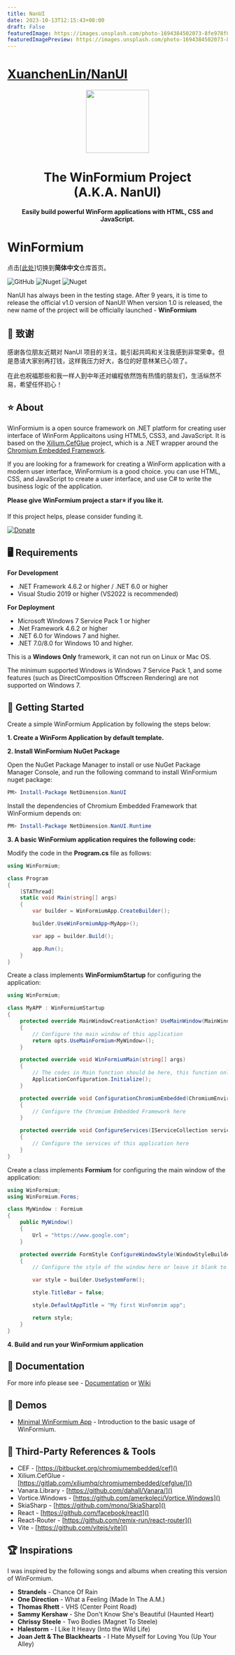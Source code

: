 ```yaml
---
title: NanUI
date: 2023-10-13T12:15:43+08:00
draft: False
featuredImage: https://images.unsplash.com/photo-1694384502073-8fe978f861b8?ixid=M3w0NjAwMjJ8MHwxfHJhbmRvbXx8fHx8fHx8fDE2OTcxNzA1MDB8&ixlib=rb-4.0.3
featuredImagePreview: https://images.unsplash.com/photo-1694384502073-8fe978f861b8?ixid=M3w0NjAwMjJ8MHwxfHJhbmRvbXx8fHx8fHx8fDE2OTcxNzA1MDB8&ixlib=rb-4.0.3
---
```


# [XuanchenLin/NanUI](https://github.com/XuanchenLin/NanUI)

<p align="center">
    <img src="./artworks/WinFormiumLogo.png" width="144" />
</p>
<h1 align="center">The WinFormium Project<br />(A.K.A. NanUI)</h1>
<p align="center"><strong>Easily build powerful WinForm applications with HTML, CSS and JavaScript.</strong></p>

# WinFormium

点击[[此处]](https://gitee.com/dotNetChina/NanUI/)切换到**简体中文**仓库首页。

![GitHub](https://img.shields.io/github/license/XuanchenLin/WinFormium)
![Nuget](https://img.shields.io/nuget/v/NetDimension.NanUI)
![Nuget](https://img.shields.io/nuget/dt/NetDimension.NanUI)

NanUI has always been in the testing stage. After 9 years, it is time to release the official v1.0 version of NanUI! When version 1.0 is released, the new name of the project will be officially launched - **WinFormium**

## 📢 致谢

感谢各位朋友近期对 NanUI 项目的关注，能引起共鸣和关注我感到非常荣幸。但是恳请大家别再打钱，这样我压力好大，各位的好意林某已心领了。

在此也祝福那些和我一样人到中年还对编程依然饱有热情的朋友们，生活纵然不易，希望任怀初心！

## ⭐ About

WinFormium is a open source framework on .NET platform for creating user interface of WinForm Applicaitons using HTML5, CSS3, and JavaScript. It is based on the [Xilium.CefGlue](https://bitbucket.org/xilium/xilium.cefglue/wiki/Home) project, which is a .NET wrapper around the [Chromium Embedded Framework](https://bitbucket.org/chromiumembedded/cef).

If you are looking for a framework for creating a WinForm application with a modern user interface, WinFormium is a good choice. you can use HTML, CSS, and JavaScript to create a user interface, and use C# to write the business logic of the application.

**Please give WinFormium project a star⭐ if you like it.**

If this project helps, please consider funding it.

[![Donate](https://img.shields.io/badge/Donate-PayPal-green.svg)](https://paypal.me/mrjson?country.x=C2&locale.x=zh_XC)

## 🖥️ Requirements

**For Development**

- .NET Framework 4.6.2 or higher / .NET 6.0 or higher
- Visual Studio 2019 or higher (VS2022 is recommended)

**For Deployment**

- Microsoft Windows 7 Service Pack 1 or higher
- .Net Framework 4.6.2 or higher
- .NET 6.0 for Windows 7 and higher.
- .NET 7.0/8.0 for Windows 10 and higher.

This is a **Windows Only** framework, it can not run on Linux or Mac OS.

The minimum supported Windows is Windows 7 Service Pack 1, and some features (such as DirectComposition Offscreen Rendering) are not supported on Windows 7.

## 🧰 Getting Started

Create a simple WinFormium Application by following the steps below:

**1. Create a WinForm Application by default template.**

**2. Install WinFormium NuGet Package**

Open the NuGet Package Manager to install or use NuGet Package Manager Console, and run the following command to install WinFormium nuget package:

```powershell
PM> Install-Package NetDimension.NanUI
```

Install the dependencies of Chromium Embedded Framework that WinFormium depends on:

```powershell
PM> Install-Package NetDimension.NanUI.Runtime
```

**3. A basic WinFormium application requires the following code:**

Modify the code in the **Program.cs** file as follows:

```csharp
using WinFormium;

class Program
{
    [STAThread]
    static void Main(string[] args)
    {
        var builder = WinFormiumApp.CreateBuilder();

        builder.UseWinFormiumApp<MyApp>();

        var app = builder.Build();

        app.Run();
    }
}
```

Create a class implements **WinFormiumStartup** for configuring the application:

```csharp
using WinFormium;

class MyAPP : WinFormiumStartup
{
    protected override MainWindowCreationAction? UseMainWindow(MainWindowOptions opts)
    {
        // Configure the main window of this application
        return opts.UseMainFormium<MyWindow>();
    }

    protected override void WinFormiumMain(string[] args)
    {
        // The codes in Main function should be here, this function only runs in Main process. So it can prevent the codes in Main process running in sub-processes.
        ApplicationConfiguration.Initialize();
    }

    protected override void ConfigurationChromiumEmbedded(ChromiumEnvironmentBuiler cef)
    {
        // Configure the Chromium Embedded Framework here
    }

    protected override void ConfigureServices(IServiceCollection services)
    {
        // Configure the services of this application here
    }
}
```

Create a class implements **Formium** for configuring the main window of the application:

```csharp
using WinFormium;
using WinFormium.Forms;

class MyWindow : Formium
{
    public MyWindow()
    {
        Url = "https://www.google.com";
    }

    protected override FormStyle ConfigureWindowStyle(WindowStyleBuilder builder)
    {
        // Configure the style of the window here or leave it blank to use the default style

        var style = builder.UseSystemForm();

        style.TitleBar = false;

        style.DefaultAppTitle = "My first WinFomrim app";

        return style;
    }
}
```

**4. Build and run your WinFormium application**

## 📖 Documentation

For more info please see - [Documentation](docs/README.md) or [Wiki](https://github.com/XuanchenLin/WinFormium/wiki)

## 🤖 Demos

- [Minimal WinFormium App](./examples/MinimalWinFormiumApp) - Introduction to the basic usage of WinFormium.

## 🔗 Third-Party References & Tools

- CEF - [https://bitbucket.org/chromiumembedded/cef]()
- Xilium.CefGlue - [https://gitlab.com/xiliumhq/chromiumembedded/cefglue/]()
- Vanara.Library - [https://github.com/dahall/Vanara/]()
- Vortice.Windows - [https://github.com/amerkoleci/Vortice.Windows]()
- SkiaSharp - [https://github.com/mono/SkiaSharp]()
- React - [https://github.com/facebook/react]()
- React-Router - [https://github.com/remix-run/react-router]()
- Vite - [https://github.com/vitejs/vite]()

## 🏆 Inspirations

I was inspired by the following songs and albums when creating this version of WinFormium.

- **Strandels** - Chance Of Rain
- **One Direction** - What a Feeling (Made In The A.M.)
- **Thomas Rhett** - VHS (Center Point Road)
- **Sammy Kershaw** - She Don't Know She's Beautiful (Haunted Heart)
- **Chrissy Steele** - Two Bodies (Magnet To Steele)
- **Halestorm** - I Like It Heavy (Into the Wild Life)
- **Joan Jett & The Blackhearts** - I Hate Myself for Loving You (Up Your Alley)
